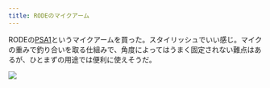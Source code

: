 ```yaml
---
title: RODEのマイクアーム
---
```


RODEの[PSA1](https://www.soundhouse.co.jp/products/detail/item/95367/)というマイクアームを買った。スタイリッシュでいい感じ。マイクの重みで釣り合いを取る仕組みで、角度によってはうまく固定されない難点はあるが、ひとまずの用途では便利に使えそうだ。

![](https://photos.apkas.net/medium/202303/20230303-093750.webp)
